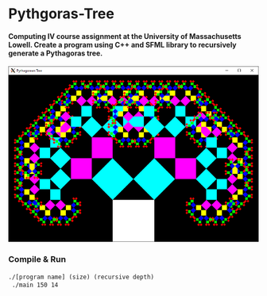 # Pythgoras-Tree

#### Computing IV course assignment at the University of Massachusetts Lowell. Create a program using C++ and SFML library to recursively generate a Pythagoras tree.

![Pythagoras Tree](./tree.PNG)

### Compile & Run

```
./[program name] (size) (recursive depth)
 ./main 150 14
```
